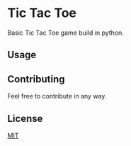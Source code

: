 # Tic Tac Toe
Basic Tic Tac Toe game build in python.

## Usage

## Contributing
Feel free to contribute in any way.

## License
[MIT](https://choosealicense.com/licenses/mit/)
